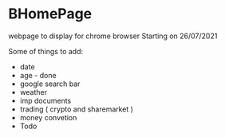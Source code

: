 # BHomePage
webpage to display for chrome browser
Starting on 26/07/2021

Some of things to add:
  - date 
  - age - done
  - google search bar
  - weather
  - imp documents
  - trading ( crypto and sharemarket )
  - money convetion
  - Todo
